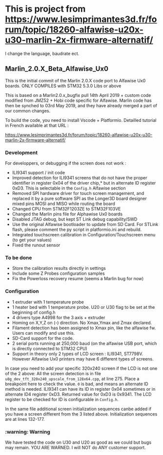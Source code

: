 # This is project from https://www.lesimprimantes3d.fr/forum/topic/18260-alfawise-u20x-u30-marlin-2x-firmware-alternatif/
I change the language, baudrate ect.


## Marlin_2.0.X_Beta_Alfawise_Ux0

This is the initial commit of the Marlin 2.0.X code port to Alfawise Ux0 boards. ONLY COMPILES with STM32 5.3.0 Libs or above

This is based on a Marlin2.0.x_bugfix pull 14th April 2019 + custom code modified from JMZ52 + Hobi code specific for Alfawise. Marlin code has then be synched to 03rd May 2019, and they have already merged a part of our common changes.

To build the code, you need to install Vscode + Platformio. Detailled tutorial in French available at that URL :

https://www.lesimprimantes3d.fr/forum/topic/18260-alfawise-u20x-u30-marlin-2x-firmware-alternatif/


### Development
For developpers, or debugging if the screen does not work :

- ILI9341 support / init code
- Improved detection for ILI9341 screens that do not have the proper identifier in register 0x04 of the driver chip,*
but in alternate ID register 0xD3. This is selectable in the `Config.h` Alfawise section
- Removed SPI hardware driver for touch screen management, and replaced it by a pure software SPI as the Longer3D board
designer mixed pins MOSI and MISO while routing the board
- Changed CPU from STM32F1203ZE to STM32F103VE
- Changed the Marlin pins file for Alphawise Ux0 boards
- Disabled JTAG debug, but kept ST Link debug capability/SWD
- Use the original Alfawise bootloader to update from SD Card.
  For STLink flash, please comment the py script in platformio.ini and rebuild.
- Integrated touchscreen calibration in Configuration/Touchscreen menu (to get your values)
- Fixed the runout sensor

### To be done

- Store the calibration results directly in settings
- Include some Z Probes configuration samples
- Fix the Powerloss recovery resume (seems a Marlin bug for now)

### Configuration

- 1 extruder with 1 temperature probe
- 1 heater bed with 1 temperature probe. U20 or U30 flag to be set at the beginning of config.h
- 4 drivers type A4998 for the 3 axis + extruder
- Homing on X,Y,Z on (-) direction. No Xmax,Ymax and Zmax declared.
- Filament detection has been assigned to Xmax pin, like the alfawise fw. Users can modify and use this.
- SD-Card support for the code.
- 2 serial ports running at 250,000 baud (on the alfawise USB port, which is directly connected to STM32 CPU)
- Support in theory only 2 types of LCD screen : ILI9341, ST7798V. However Alfawise Ux0 printers may have 6 different types of screens.

In case you need to add your specific 320x240 screen if the LCD is not one of the 2 above:
All the screen detection is in file `u8g_dev_tft_320x240_upscale_from_128x64.cpp`, at line 275.
Place a breakpoint here to check the value. `0` is bad, and means an alternate ID method is needed.
ILI9341 can have its ID in register 0x04 sometimes or in alternate ID4 register 0xD3. Returned value for 0xD3 is 0x9341.
The LCD register to be checked for ID is configurable in `Config.h`.

In the same file additional screen initialization sequences canbe added if you have a screen different from the 3 listed above.
Initialization sequences are at lines 132-177.

<h3>:warning: Warning</h3>
We have tested the code on U30 and U20 as good as we could but bugs may remain. YOU ARE WARNED.
I will NOT do ANY customer support.
